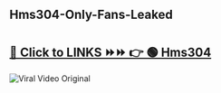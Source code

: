 
 ## Hms304-Only-Fans-Leaked

# <h2><a href="https://clipsfans.com/Hms304&ref=git">🔗 Click to LINKS ⏩⏩ 👉 🟢 Hms304 </a></h2>

<a href="https://clipsfans.com/Hms304&ref=git" rel="nofollow" data-target="animated-image.originalLink"><img src="https://i.ibb.co.com/xMMVF88/686577567.gif" alt="Viral Video Original" style="max-width: 100%; display: inline-block;" data-target="animated-image.originalImage"></a>
